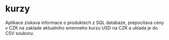 # kurzy
Aplikace ziskava informace o produktech z SQL databaze, prepocitava ceny v CZK na zaklade aktualniho smenneho kurzu USD na CZK a uklada je do CSV souboru.
